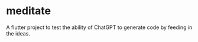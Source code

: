 # meditate

A flutter project to test the ability of ChatGPT to generate code by feeding in the ideas.
